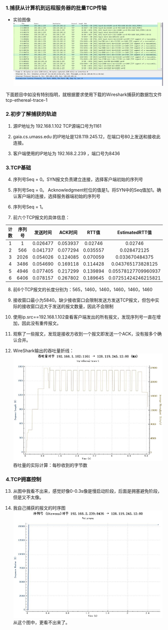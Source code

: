 ### 1.捕获从计算机到远程服务器的批量TCP传输

* 实验图像
![Image text](pic1.png)

下面题目中如没有特别指明，就根据要求使用下载的Wireshark捕获的数据包文件tcp-ethereal-trace-1  

### 2.初步了解捕获的轨迹  

1. 源IP地址为 192.168.1.102 TCP源端口号为1161  

2. gaia.cs.umass.edu 的IP地址是128.119.245.12，在端口号80上发送和接收此连接。

3. 客户端使用的IP地址为 192.168.2.239 ，端口号为8436  

### 3.TCP基础 

4. 序列号Seq = 0。SYN报文负责建立连接，选择客户端初始的序列号  

5. 序列号Seq = 0。 Acknowledgment栏位的值是1。将SYN中的Seq值加1。确认客户端的连接，选择服务器端初始的序列号  

6. 序列号Seq = 1。

7. 前六个TCP报文的具体信息：  

| 计数 | 序列号 | 发送时间 | ACK时间 | RTT值 | EstimatedRTT值 |
:---: | :---: | :---: | :---: | :---: | :---: 
| 1 | 1 | 0.026477 | 0.053937 | 0.02746‬ | 0.02746 | 
| 2 | 566 | 0.041737 | 0.077294 | 0.035557‬ | 0.028472125 | 
| 3| 2026 | 0.054026 | 0.124085 | 0.070059‬‬ | 0.033670484375 |
| 4 | 3486 | 0.054690 | 0.169118 | 0.114428‬‬ | 0.043765173828125 |
| 5 | 4946 | 0.077405 | 0.217299 | 0.139894‬‬ | 0.05578127709960937 |
| 6 | 6406 | 0.078157 | 0.267802 | 0.189645‬‬ | 0.07251424246215821 |

8. 前6个TCP报文的长度分别为：565，1460，1460，1460，1460，1460  

9. 接收窗口最小为5840。缺少接收窗口会限制发送方发送TCP报文，但包中实际的接收窗口远大于发送的报文数量，因此不会限制  

10. 使用ip.src==192.168.1.102查看客户端发出的所有报文，发现序列号一直在增加，因此没有重传报文。  

11. 观察了一些报文，发现是接收方收到一个报文即发送一个ACK，没有报多个确认合并。  

12. WireShark输出的吞吐量折线：  
![Image text](pic2.jpeg)  
吞吐量的实际计算：每秒收到的字节数  

### 4.TCP拥塞控制  

13. 从图中我看不出来，感觉好像0-0.3s像是慢启动阶段，后面是拥塞避免阶段，但是又不太像。

14. 我自己捕获的报文的时序图
![Image text](pic3.jpeg)  
从这个图中，更看不出来了。

